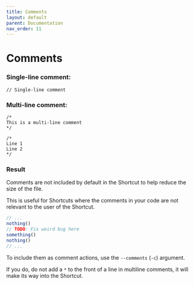 ```yaml
---
title: Comments
layout: default
parent: Documentation
nav_order: 11
---
```


# Comments

### Single-line comment:

```
// Single-line comment
```

### Multi-line comment:

```
/*
This is a multi-line comment
*/

/*
Line 1
Line 2
*/
```

### Result

Comments are not included by default in the Shortcut to help reduce the size of the file.

This is useful for Shortcuts where the comments in your code are not relevant to the user of the Shortcut.

```javascript
// ...
nothing()
// TODO: Fix weird bug here
something()
nothing()
// ...
```

To include them as comment actions, use the `--comments` (`-c`) argument. 

If you do, do not add a `*` to the front of a line in multiline comments, it will make its way into the Shortcut.
